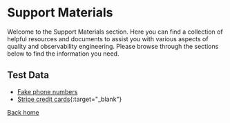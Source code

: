 # Support Materials

Welcome to the Support Materials section. Here you can find a collection of helpful resources and documents to assist you with various aspects of quality and observability engineering. Please browse through the sections below to find the information you need.

## Test Data

- [Fake phone numbers](/support/FAKENUMBERS.MD)
- [Stripe credit cards](https://stripe.com/docs/testing?testing-method=card-numbers){:target="_blank"}

[Back home](/)